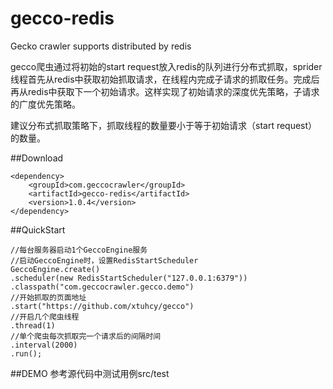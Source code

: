 # gecco-redis
Gecko crawler supports distributed by redis

gecco爬虫通过将初始的start request放入redis的队列进行分布式抓取，sprider线程首先从redis中获取初始抓取请求，在线程内完成子请求的抓取任务。完成后再从redis中获取下一个初始请求。这样实现了初始请求的深度优先策略，子请求的广度优先策略。

建议分布式抓取策略下，抓取线程的数量要小于等于初始请求（start request）的数量。

##Download

	<dependency>
	    <groupId>com.geccocrawler</groupId>
	    <artifactId>gecco-redis</artifactId>
	    <version>1.0.4</version>
	</dependency>

##QuickStart

	//每台服务器启动1个GeccoEngine服务
	//启动GeccoEngine时，设置RedisStartScheduler
	GeccoEngine.create()
	.scheduler(new RedisStartScheduler("127.0.0.1:6379"))
	.classpath("com.geccocrawler.gecco.demo")
	//开始抓取的页面地址
	.start("https://github.com/xtuhcy/gecco")
	//开启几个爬虫线程
	.thread(1)
	//单个爬虫每次抓取完一个请求后的间隔时间
	.interval(2000)
	.run();

##DEMO
参考源代码中测试用例src/test